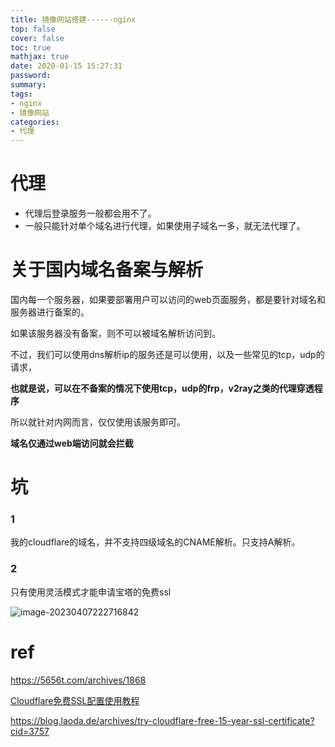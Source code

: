 ```yaml
---
title: 镜像网站搭建------nginx
top: false
cover: false
toc: true
mathjax: true
date: 2020-01-15 15:27:31
password:
summary:
tags:
- nginx
- 镜像网站
categories:
- 代理
---
```


# 代理

- 代理后登录服务一般都会用不了。
- 一般只能针对单个域名进行代理，如果使用子域名一多，就无法代理了。





# 关于国内域名备案与解析

国内每一个服务器，如果要部署用户可以访问的web页面服务，都是要针对域名和服务器进行备案的。

如果该服务器没有备案，则不可以被域名解析访问到。

不过，我们可以使用dns解析ip的服务还是可以使用，以及一些常见的tcp，udp的请求，

**也就是说，可以在不备案的情况下使用tcp，udp的frp，v2ray之类的代理穿透程序**

所以就针对内网而言，仅仅使用该服务即可。

**域名仅通过web端访问就会拦截**



# 坑





### 1

我的cloudflare的域名，并不支持四级域名的CNAME解析。只支持A解析。



### 2

只有使用灵活模式才能申请宝塔的免费ssl

![image-20230407222716842](https://cdn.jsdelivr.net/gh/kengerlwl/kengerlwl.github.io/image/9d912c55b95bf6659a9d54cba521cd3f/f8c694ef52aacee0ebeea1988ec1a14a.png)



# ref

https://5656t.com/archives/1868

[Cloudflare免费SSL配置使用教程](https://cloud.tencent.com/developer/article/2255105)

https://blog.laoda.de/archives/try-cloudflare-free-15-year-ssl-certificate?cid=3757
